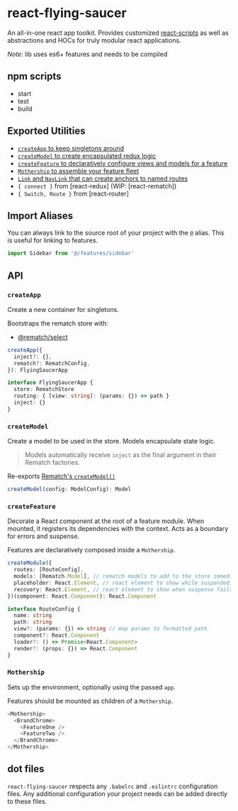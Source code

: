 # react-flying-saucer

An all-in-one react app toolkit. Provides customized [react-scripts](https://github.com/facebook/create-react-app#readme) as well as abstractions and HOCs for truly modular react applications.

_Note_: lib uses es6+ features and needs to be compiled

## npm scripts

- start
- test
- build

## Exported Utilities

- [`createApp` to keep singletons around](#createApp)
- [`createModel` to create encapsulated redux logic](#createModel)
- [`createFeature` to declaratively configure views and models for a feature](#createModule)
- [`Mothership` to assemble your feature fleet](#Mothership)
- [`Link` and `NavLink` that can create anchors to named routes](#Link)
- `{ connect }` from [react-redux] (WIP: [react-rematch])
- `{ Switch, Route }` from [react-router]

## Import Aliases

You can always link to the source root of your project with the `@` alias. This is useful for linking to features.

```js
import Sidebar from '@/features/sidebar'
```

## API

### `createApp`

Create a new container for singletons.

Bootstraps the rematch store with:

- [@rematch/select]()

```ts
createApp({
  inject?: {},
  rematch?: RematchConfig,
}): FlyingSaucerApp
```

```ts
interface FlyingSaucerApp {
  store: RematchStore
  routing: { [view: string]: (params: {}) => path }
  inject: {}
}
```

### `createModel`

Create a model to be used in the store. Models encapsulate state logic.

> Models automatically receive `inject` as the final argument in their Rematch factories.

Re-exports [Rematch's `createModel()`](https://rematch.gitbooks.io/rematch/docs/api.html#models)

```ts
createModel(config: ModelConfig): Model
```

### `createFeature`

Decorate a React component at the root of a feature module. When mounted, it registers its dependencies with the context. Acts as a boundary for errors and suspense.

Features are declaratively composed inside a `Mothership`.

```ts
createModule({
  routes: [RouteConfig],
  models: [Rematch.Model], // rematch models to add to the store immediately
  placeholder: React.Element, // react element to show while suspended,
  recovery: React.Element, // react element to show when suspense fails
})(component: React.Component): React.Component
```

```ts
interface RouteConfig {
  name: string
  path: string
  view?: (params: {}) => string // map params to formatted path
  component?: React.Component
  loader?: () => Promise<React.Component>
  render?: (props: {}) => React.Component
}
```

### `Mothership`

Sets up the environment, optionally using the passed `app`.

Features should be mounted as children of a `Mothership`.

```ts
<Mothership>
  <BrandChrome>
    <FeatureOne />
    <FeatureTwo />
  </BrandChrome>
</Mothership>
```

## dot files

`react-flying-saucer` respects any `.babelrc` and `.eslintrc` configuration files. Any additional configuration your project needs can be added directly to these files.
